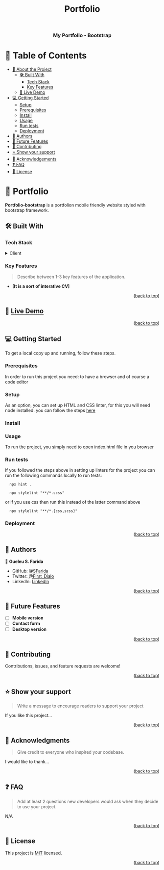 
<a name="readme-top"></a>

<!--
HOW TO USE:
This is an example of how you may give instructions on setting up your project locally.

Modify this file to match your project and remove sections that don't apply.

REQUIRED SECTIONS:
- Table of Contents
- About the Project
  - Built With
  - Live Demo
- Getting Started
- Authors
- Future Features
- Contributing
- Show your support
- Acknowledgements
- License

After you're finished please remove all the comments and instructions!
-->

<div align="center">

  # Portfolio
  <br/>

  <h3><b>My Portfolio  - Bootstrap</b></h3>

</div>

<!-- TABLE OF CONTENTS -->

# 📗 Table of Contents

- [📖 About the Project](#about-project)
  - [🛠 Built With](#built-with)
    - [Tech Stack](#tech-stack)
    - [Key Features](#key-features)
  - [🚀 Live Demo](#live-demo)
- [💻 Getting Started](#getting-started)
  - [Setup](#setup)
  - [Prerequisites](#prerequisites)
  - [Install](#install)
  - [Usage](#usage)
  - [Run tests](#run-tests)
  - [Deployment](#triangular_flag_on_post-deployment)
- [👥 Authors](#authors)
- [🔭 Future Features](#future-features)
- [🤝 Contributing](#contributing)
- [⭐️ Show your support](#support)
- [🙏 Acknowledgements](#acknowledgements)
- [❓ FAQ](#faq)
- [📝 License](#license)

<!-- PROJECT DESCRIPTION -->

# 📖 Portfolio <a name="about-project"></a>


**Portfolio-bootstrap** is a portfolion mobile friendly website styled with bootstrap framework.

## 🛠 Built With <a name="built-with"></a>

### Tech Stack <a name="tech-stack"></a>

<!-- > Describe the tech stack and include only the relevant sections that apply to your project. -->

<details>
  <summary>Client</summary>
  <ul>
    <li>HTLM</a></li>
     <li>CSS</li>
  </ul>
</details>

<!-- Features -->

### Key Features <a name="key-features"></a>

> Describe between 1-3 key features of the application.

- **[It is a sort of interative CV]**

<p align="right">(<a href="#readme-top">back to top</a>)</p>

<!-- LIVE DEMO -->

## 🚀 [Live Demo](https://sfarida.github.io/portfolio/)

<!-- - [Live Demo Link](https://yourdeployedapplicationlink.com) -->

<p align="right">(<a href="#readme-top">back to top</a>)</p>

<!-- GETTING STARTED -->

## 💻 Getting Started <a name="getting-started"></a>

To get a local copy up and running, follow these steps.

### Prerequisites

In order to run this project you need: to have a browser and of course a code editor

### Setup

As an option, you can set up HTML and CSS linter, for this you will need node installed. you can follow the steps [here](https://github.com/microverseinc/linters-config/tree/master/html-css)

### Install


### Usage

To run the project, you simply need to open index.html file in you browser


### Run tests

If you followed the steps above in setting up linters for the project you can run the following commands locally to run tests:



```$
  npx hint .
```
```$
  npx stylelint "**/*.scss"
```

or if you use css then run this instead of the latter command above

```$
  npx stylelint "**/*.{css,scss}"
```


### Deployment

<!-- Take a look at my [portfolio](https://sfarida.github.io/portfolio/). -->



<p align="right">(<a href="#readme-top">back to top</a>)</p>

<!-- AUTHORS -->

## 👥 Authors <a name="authors"></a>


👤 **Gueleu S. Farida**

- GitHub: [@SFarida](https://github.com/SFarida)
- Twitter: [@First_Dialo](https://twitter.com/First_Dialo)
- LinkedIn: [LinkedIn](https://linkedin.com/in/farida-gueleu/)


<p align="right">(<a href="#readme-top">back to top</a>)</p>

<!-- FUTURE FEATURES -->

## 🔭 Future Features <a name="future-features"></a>


- [ ] **Mobile version**
- [ ] **Contact form**
- [ ] **Desktop version**

<p align="right">(<a href="#readme-top">back to top</a>)</p>

<!-- CONTRIBUTING -->

## 🤝 Contributing <a name="contributing"></a>

Contributions, issues, and feature requests are welcome!

<p align="right">(<a href="#readme-top">back to top</a>)</p>

<!-- SUPPORT -->

## ⭐️ Show your support <a name="support"></a>

> Write a message to encourage readers to support your project

If you like this project...

<p align="right">(<a href="#readme-top">back to top</a>)</p>

<!-- ACKNOWLEDGEMENTS -->

## 🙏 Acknowledgments <a name="acknowledgements"></a>

> Give credit to everyone who inspired your codebase.

I would like to thank...

<p align="right">(<a href="#readme-top">back to top</a>)</p>

<!-- FAQ (optional) -->

## ❓ FAQ <a name="faq"></a>

> Add at least 2 questions new developers would ask when they decide to use your project.

N/A

<p align="right">(<a href="#readme-top">back to top</a>)</p>

<!-- LICENSE -->

## 📝 License <a name="license"></a>

This project is [MIT](https://choosealicense.com/licenses/mit/) licensed.

<p align="right">(<a href="#readme-top">back to top</a>)</p>
